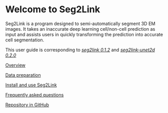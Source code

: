 # Welcome to Seg2Link

Seg2Link is a program designed to semi-automatically segment 3D EM images. 
It takes an inaccurate deep learning cell/non-cell prediction as input 
and assists users in quickly transforming the prediction into accurate cell segmentation.

This user guide is corresponding to [*seg2link 0.1.2*]() and [*seg2link-unet2d 0.2.0*](https://pypi.org/project/seg2link-unet2d/)

[Overview](./overview.md)

[Data preparation](./seg2link-unet2d.md)

[Install and use Seg2Link](./quick_start.md)

[Frequently asked questions](./FAQ.md)

[Repository in GitHub](https://github.com/WenChentao/Seg2Link)